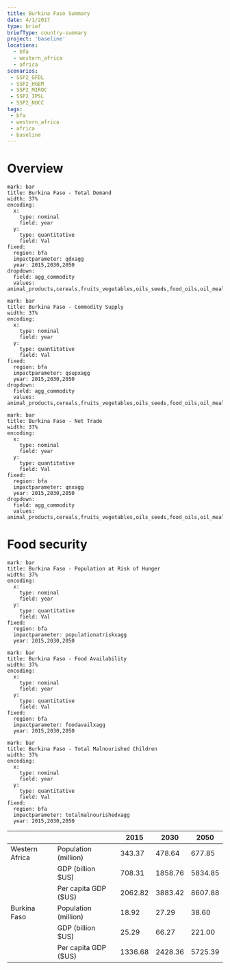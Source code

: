 ```yaml
---
title: Burkina Faso Summary
date: 4/1/2017
type: brief
briefType: country-summary
project: 'baseline'
locations:
  - bfa
  - western_africa
  - africa
scenarios:
 - SSP2_GFDL
 - SSP2_HGEM
 - SSP2_MIROC
 - SSP2_IPSL
 - SSP2_NOCC
tags:
 - bfa
 - western_africa
 - africa
 - baseline
---
```

# Overview 

```chart
mark: bar
title: Burkina Faso - Total Demand
width: 37%
encoding:
  x:
    type: nominal
    field: year
  y:
    type: quantitative
    field: Val
fixed:
  region: bfa
  impactparameter: qdxagg
  year: 2015,2030,2050
dropdown:
  field: agg_commodity
  values: animal_products,cereals,fruits_vegetables,oils_seeds,food_oils,oil_meals,other,pulses,roots_tubers,sugar
```

```chart
mark: bar
title: Burkina Faso - Commodity Supply
width: 37%
encoding:
  x:
    type: nominal
    field: year
  y:
    type: quantitative
    field: Val
fixed:
  region: bfa
  impactparameter: qsupxagg
  year: 2015,2030,2050
dropdown:
  field: agg_commodity
  values: animal_products,cereals,fruits_vegetables,oils_seeds,food_oils,oil_meals,other,pulses,roots_tubers,sugar
```

```chart
mark: bar
title: Burkina Faso - Net Trade
width: 37%
encoding:
  x:
    type: nominal
    field: year
  y:
    type: quantitative
    field: Val
fixed:
  region: bfa
  impactparameter: qnxagg
  year: 2015,2030,2050
dropdown:
  field: agg_commodity
  values: animal_products,cereals,fruits_vegetables,oils_seeds,food_oils,oil_meals,other,pulses,roots_tubers,sugar
```

# Food security

```chart
mark: bar
title: Burkina Faso - Population at Risk of Hunger
width: 37%
encoding:
  x:
    type: nominal
    field: year
  y:
    type: quantitative
    field: Val
fixed:
  region: bfa
  impactparameter: populationatriskxagg
  year: 2015,2030,2050
```

```chart
mark: bar
title: Burkina Faso - Food Availability
width: 37%
encoding:
  x:
    type: nominal
    field: year
  y:
    type: quantitative
    field: Val
fixed:
  region: bfa
  impactparameter: foodavailxagg
  year: 2015,2030,2050
```

```chart
mark: bar
title: Burkina Faso - Total Malnourished Children
width: 37%
encoding:
  x:
    type: nominal
    field: year
  y:
    type: quantitative
    field: Val
fixed:
  region: bfa
  impactparameter: totalmalnourishedxagg
  year: 2015,2030,2050
```

|   |   | 2015 | 2030 | 2050 |
|---|---|---|---|---|
| Western Africa | Population (million) | 343.37 | 478.64 | 677.85 |
|  | GDP (billion $US) | 708.31 | 1858.76 | 5834.85 |
|  | Per capita GDP ($US) | 2062.82 | 3883.42 | 8607.88 |
| Burkina Faso | Population (million) | 18.92 | 27.29 | 38.60 |
|  | GDP (billion $US) | 25.29 | 66.27 | 221.00 |
|  | Per capita GDP ($US) | 1336.68| 2428.36| 5725.39|